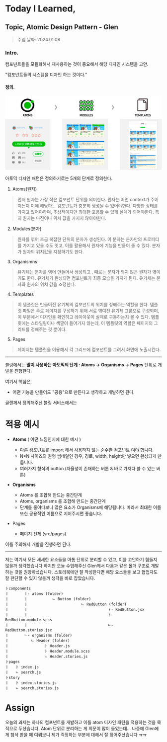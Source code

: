 # Today I Learned, 

## Topic, Atomic Design Pattern - Glen

> 수업 날짜: 2024.01.08

### Intro.

컴포넌트들을 모듈화해서 재사용하는 것이 중요해서 해당 디자인 시스템을 고안.

"컴포넌트들의 시스템을 디자인 하는 것이다."

#### 정의.

![Alt text](image.png)

아토믹 디자인 패턴은 정의하기로는 5개의 단계로 정의한다. 

1. Atoms(원자)

> 먼저 원자는 가장 작은 컴포넌트 단위를 의미한다. 원자는 어떤 context가 주어지든지 이에 해당하는 컴포넌트가 충분히 생성될 수 있어야한다. 다양한 상태를 가지고 있어야하며, 추상적이지만 최대한 포용할 수 있게 설계가 되어야한다. 특히 원자는 마진이나 위치 값을 가지지 않아야한다.


2. Modules(분자)

> 원자를 엮어 조금 복잡한 단위의 분자가 생성된다. 이 분자는 분자만의 프로퍼티를 가지고 있을 수도 잇고, 이를 활용해서 원자에 기능을 만들어 줄 수 있다. 분자가 원자의 위치값을 지정하기도 한다.

3. Organismns

> 유기체는 분자를 엮어 만들어서 생성되고 , 때로는 분자가 되지 않은 원자가 엮이기도 한다. 유기체가 완성되면 컴포넌트가 최종 모습을 가지게 된다. 유기체는 분자와 원자의 위치 값을 조정한다.

4. Templates

> 이 템플릿은 만들어진 유기체의 컴포넌트의 위치를 정해주는 역할을 한다. 템플릿 파일은 주로 페이지를 구성하기 위해 서로 엮여진 유기체 그룹으로 구성되며, 이 부분에서 디자인을 확인하고 레이아웃이 실제로 구동하는지 볼 수 있다. 템플릿에는 스타일링이나 색깔이 들어가지 않는데, 이 템플릿의 역할은 페이지의 그리드를 정해주는 것 뿐이다.

5. Pages

> 페이지는 템플릿을 이용해서 각 그리드에 컴포넌트를 그려서 화면에 노출시킨다. 

---

블링에서는 **많이 사용하는 아토믹의 단계 : Atoms → Organisms → Pages** 단위로 개발을 진행한다. 

여기서 핵심은, 
- 어떤 기능을 만들어도 "공용"으로 만든다고 생각하고 개발하면 된다.

글랜께서 정의해주신 블링 서비스에서는
# 적용 예시

- **Atoms** ( 어떤 느낌인지에 대한 예시 )
    - 다른 컴포넌트를 import 해서 사용하지 않는 순수한 컴포넌트 여야 합니다.
    - N*N 사이즈의 원형 썸네일인 경우, 경로, width, height만 넣으면 완성되게 만듭니다.
    - 여러가지 형식의 button (자율성이 존재하는 버튼 & 바로 가져다 쓸 수 있는 버튼)
- **Organisms**
    - Atoms 를 조합해 만드는 중간단계
    - Atoms, organisms 를 조합해 만드는 중간단계
    - 단계를 줄이다보니 많은 요소가 Organisms에 해당됩니다.
    따라서 최대한 이름또한 공용적인 이름으로 지어주시면 좋습니다.

- Pages
    - 페이지 전체 (src/pages)

이를 주의해서 개발을 진행하면 된다. 

----
저는 여기서 모든 세세한 요소들을 아톰 단위로 분리할 수 있고, 이를 고안하기 힘들지 않을까 생각했습니다
하지만 오늘 수업해주신 Glen께서 다음과 같은 폴더 구조로 개발하는 것을 권장하셨습니다.
스토리북에만 잘 작성한다면 해당 요소들을 보고 협업자도 잘 판단할 수 있지 않을까 생각을 바로 잡았습니다.

```
ㅏcomponents
ㅣ		ㅣ- atoms (folder)
ㅣ		ㅣ			ㄴ Button (folder)
ㅣ		ㅣ						 ㄴ RedButton (folder)
ㅣ		ㅣ 									 ㅏ- RedButton.jsx
ㅣ		ㅣ 									 ㅏ- RedButton.module.scss
ㅣ		ㅣ 									 ㄴ- RedButton.stories.jsx
ㅣ		ㄴ- organisms (folder)
ㅣ          ㄴ Header (folder)
ㅣ                ㅏ Header.js
ㅣ                ㅏ Header.module.scss
ㅣ                ㄴ Header.stories.js
ㅏpages
ㅣ   ㅏ index.js
ㅣ   ㄴ search.js
ㅏstory
ㅣ   ㅏ index.stories.js
ㅣ   ㄴ search.stories.js

```

# Assign
오늘의 과제는 하나의 컴포넌트를 개발하고 이를 atom 디자인 패턴을 적용하는 것을 목적으로 두셨습니다. Atom 단위로 분리하는 게 의문이 많이 들었는데... 나중에 Glen에게 첨삭 받을 때 여쭤보니 제가 걱정하는 부분에 대해서 잘 짚어주셨습니다 ㅠㅠ